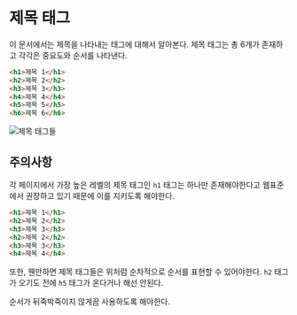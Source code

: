 # 제목 태그
이 문서에서는 제목을 나타내는 태그에 대해서 알아본다. 제목 태그는 총 6개가 존재하고 각각은 중요도와 순서를 나타낸다.

```html
<h1>제목 1</h1>
<h2>제목 2</h2>
<h3>제목 3</h3>
<h4>제목 4</h4>
<h5>제목 5</h5>
<h6>제목 6</h6>
```

![제목 태그들](https://i.postimg.cc/brr2tF2x/2022-08-23-113523.png)

## 주의사항
각 페이지에서 가장 높은 레벨의 제목 태그인 `h1` 태그는 하나만 존재해야한다고 웹표준에서 권장하고 있기 때문에 이를 지키도록 해야한다.

```html
<h1>제목 1</h1>
<h2>제목 2</h2>
<h3>제목 3</h3>
<h2>제목 2</h2>
<h3>제목 3</h3>
<h4>제목 4</h4>
```

또한, 웬만하면 제목 태그들은 위처럼 순차적으로 순서를 표현할 수 있어야한다. `h2` 태그가 오기도 전에 `h5` 태그가 온다거나 해선 안된다.

순서가 뒤죽박죽이지 않게끔 사용하도록 해야한다.